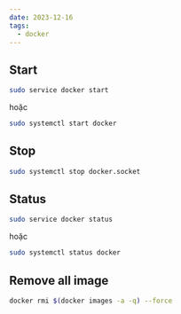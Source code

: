 ```yaml
---
date: 2023-12-16
tags:
  - docker
---
```

## Start 
```sh
sudo service docker start
```

hoặc 

```sh
sudo systemctl start docker
```

## Stop

```sh
sudo systemctl stop docker.socket
```

## Status

```sh
sudo service docker status
```

hoặc 

```sh
sudo systemctl status docker
```

## Remove all image

```bash
docker rmi $(docker images -a -q) --force
```
